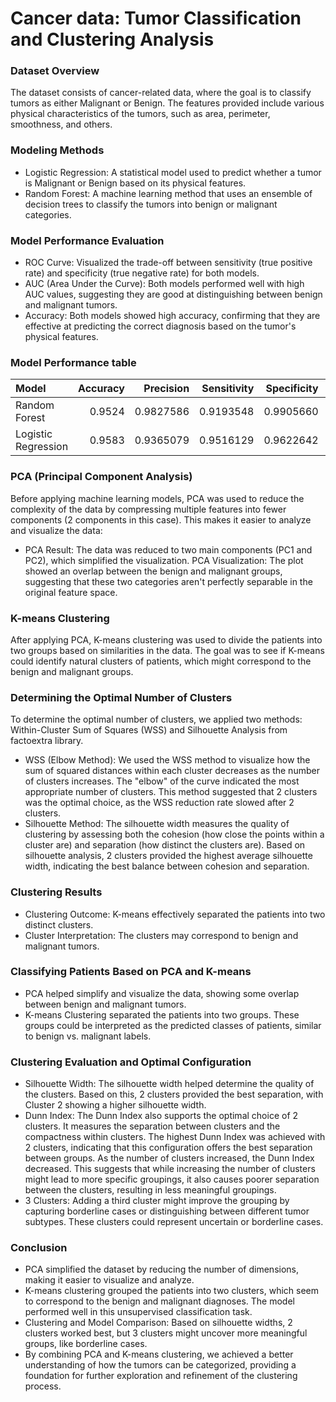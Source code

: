# Cancer data: Tumor Classification and Clustering Analysis
### Dataset Overview
The dataset consists of cancer-related data, where the goal is to classify tumors as either Malignant or Benign. The features provided include various physical characteristics of the tumors, such as area, perimeter, smoothness, and others.

### Modeling Methods
- Logistic Regression:
A statistical model used to predict whether a tumor is Malignant or Benign based on its physical features.
- Random Forest:
A machine learning method that uses an ensemble of decision trees to classify the tumors into benign or malignant categories.

### Model Performance Evaluation
- ROC Curve:
Visualized the trade-off between sensitivity (true positive rate) and specificity (true negative rate) for both models.
- AUC (Area Under the Curve):
Both models performed well with high AUC values, suggesting they are good at distinguishing between benign and malignant tumors.
- Accuracy:
Both models showed high accuracy, confirming that they are effective at predicting the correct diagnosis based on the tumor's physical features.

### Model Performance table

|Model               | Accuracy| Precision| Sensitivity| Specificity| F1_Score|       AUC|
|:-------------------|--------:|---------:|-----------:|-----------:|--------:|---------:|
|Random Forest       |   0.9524| 0.9827586|   0.9193548|   0.9905660|    0.950| 0.9891966|
|Logistic Regression |   0.9583| 0.9365079|   0.9516129|   0.9622642|    0.944| 0.9569385|


### PCA (Principal Component Analysis)
Before applying machine learning models, PCA was used to reduce the complexity of the data by compressing multiple features into fewer components (2 components in this case). This makes it easier to analyze and visualize the data:

- PCA Result: The data was reduced to two main components (PC1 and PC2), which simplified the visualization.
PCA Visualization: The plot showed an overlap between the benign and malignant groups, suggesting that these two categories aren't perfectly separable in the original feature space.
### K-means Clustering
After applying PCA, K-means clustering was used to divide the patients into two groups based on similarities in the data. The goal was to see if K-means could identify natural clusters of patients, which might correspond to the benign and malignant groups.

### Determining the Optimal Number of Clusters
To determine the optimal number of clusters, we applied two methods: Within-Cluster Sum of Squares (WSS) and Silhouette Analysis from factoextra library.

- WSS (Elbow Method):
We used the WSS method to visualize how the sum of squared distances within each cluster decreases as the number of clusters increases. The "elbow" of the curve indicated the most appropriate number of clusters. This method suggested that 2 clusters was the optimal choice, as the WSS reduction rate slowed after 2 clusters.
- Silhouette Method:
The silhouette width measures the quality of clustering by assessing both the cohesion (how close the points within a cluster are) and separation (how distinct the clusters are). Based on silhouette analysis, 2 clusters provided the highest average silhouette width, indicating the best balance between cohesion and separation.

### Clustering Results
- Clustering Outcome: K-means effectively separated the patients into two distinct clusters.
- Cluster Interpretation: The clusters may correspond to benign and malignant tumors.

### Classifying Patients Based on PCA and K-means
- PCA helped simplify and visualize the data, showing some overlap between benign and malignant tumors.
- K-means Clustering separated the patients into two groups. These groups could be interpreted as the predicted classes of patients, similar to benign vs. malignant labels.

### Clustering Evaluation and Optimal Configuration
- Silhouette Width:
The silhouette width helped determine the quality of the clusters. Based on this, 2 clusters provided the best separation, with Cluster 2 showing a higher silhouette width.
- Dunn Index:
The Dunn Index also supports the optimal choice of 2 clusters. It measures the separation between clusters and the compactness within clusters. The highest Dunn Index was achieved with 2 clusters, indicating that this configuration offers the best separation between groups. As the number of clusters increased, the Dunn Index decreased. This suggests that while increasing the number of clusters might lead to more specific groupings, it also causes poorer separation between the clusters, resulting in less meaningful groupings.
- 3 Clusters:
Adding a third cluster might improve the grouping by capturing borderline cases or distinguishing between different tumor subtypes. These clusters could represent uncertain or borderline cases.

### Conclusion
- PCA simplified the dataset by reducing the number of dimensions, making it easier to visualize and analyze.
- K-means clustering grouped the patients into two clusters, which seem to correspond to the benign and malignant diagnoses. The model performed well in this unsupervised classification task.
- Clustering and Model Comparison: Based on silhouette widths, 2 clusters worked best, but 3 clusters might uncover more meaningful groups, like borderline cases.
- By combining PCA and K-means clustering, we achieved a better understanding of how the tumors can be categorized, providing a foundation for further exploration and refinement of the clustering process.












